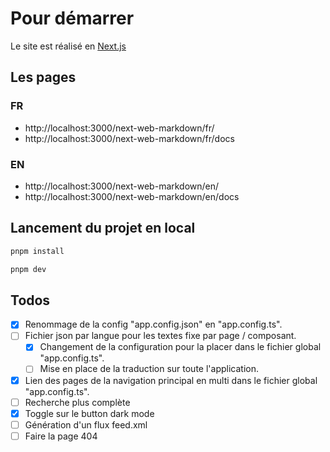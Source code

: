 # Pour démarrer

Le site est réalisé en [Next.js](https://nextjs.org/)

## Les pages

### FR

- http://localhost:3000/next-web-markdown/fr/
- http://localhost:3000/next-web-markdown/fr/docs

### EN

- http://localhost:3000/next-web-markdown/en/
- http://localhost:3000/next-web-markdown/en/docs

## Lancement du projet en local

```bash
pnpm install
```

```bash
pnpm dev
```

## Todos

- [X] Renommage de la config "app.config.json" en "app.config.ts".
- [ ] Fichier json par langue pour les textes fixe par page / composant.
  - [X] Changement de la configuration pour la placer dans le fichier global "app.config.ts".
  - [ ] Mise en place de la traduction sur toute l'application.
- [X] Lien des pages de la navigation principal en multi dans le fichier global "app.config.ts".
- [ ] Recherche plus complète
- [X] Toggle sur le button dark mode
- [ ] Génération d'un flux feed.xml
- [ ] Faire la page 404